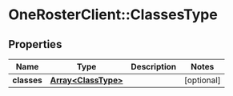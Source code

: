 # OneRosterClient::ClassesType

## Properties
Name | Type | Description | Notes
------------ | ------------- | ------------- | -------------
**classes** | [**Array&lt;ClassType&gt;**](ClassType.md) |  | [optional] 

